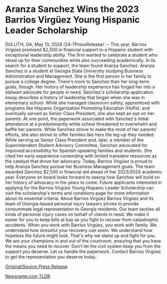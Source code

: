 # Aranza Sanchez Wins the 2023 Barrios Virgüez Young Hispanic Leader Scholarship

DULUTH, GA, May 13, 2024 /24-7PressRelease/ -- This year, Barrios Virgüez promised $2,500 in financial support to a Hispanic student with exceptional leadership ability. The firm wanted to celebrate a student who stood up for their communities while also succeeding academically. In its search for a student to support, the team found Aranza Sanchez.  Aranza Sanchez is a student at Georgia State University studying Business Administration and Management. She is the first person in her family to pursue a college degree. There's more to Sanchez than her long-term goals, though. Her history of leadership experience has forged her into a stalwart advocate for people in need.  Sanchez's scholarship application essay describes a history of leadership that began when she was in elementary school. While she managed classroom safety, apprenticed with programs like Hispanic Organization Promoting Education (HoPe), and eventually served as Senior Class President, she also kept an eye on her parents.  At one point, the paperwork associated with Sanchez's initial attendance at a predominantly white school threatened to overwhelm and baffle her parents. While Sanchez strove to make the most of her parents' efforts, she also strove to offer families like hers the leg-up they needed.  While serving as Senior Class President and, later, a member of the Superintendent Student Advisory Committee, Sanchez advocated for improved accessibility for Spanish-speaking families and students. She cited her early experience contending with limited translator resources as the catalyst that drove her advocacy.  Today, Barrios Virgüez is proud to help Aranza Sanchez pursue her Business Management goals. The team awarded Sanchez $2,500 in financial aid ahead of her 2023/2024 academic year. Everyone on board looks forward to seeing how Sanchez will build on her history of advocacy in the years to come.  Future applicants interested in applying for the Barrios Virgüez Young Hispanic Leader Scholarship can visit the scholarship's terms and conditions page for more information about its essential criteria.  About Barrios Virgüez  Barrios Virgüez and its team of Georgia-based personal injury lawyers strives to provide consummate legal representation to Georgia residents. Our team tackles all kinds of personal injury cases on behalf of clients in need. We make it easier for you to keep bills at bay as you fight to recover from catastrophic accidents.  When you work with Barrios Virgüez, you work with family. We understand how stressful your recovery can seem. We understand how hopeless the future might look. That's why we stand up and fight for you. We are your champions in and out of the courtroom, ensuring that you have the means you need to recover.  Don't let the civil system keep you from the support you deserve. Let us handle the paperwork. Contact Barrios Virgüez to get the representation you deserve today. 

[Original/Source Press Release](https://www.24-7pressrelease.com/press-release/510799/aranza-sanchez-wins-the-2023-barrios-virg%C3%BCez-young-hispanic-leader-scholarship) 

[Newsramp.com TLDR](https://newsramp.com/None) 